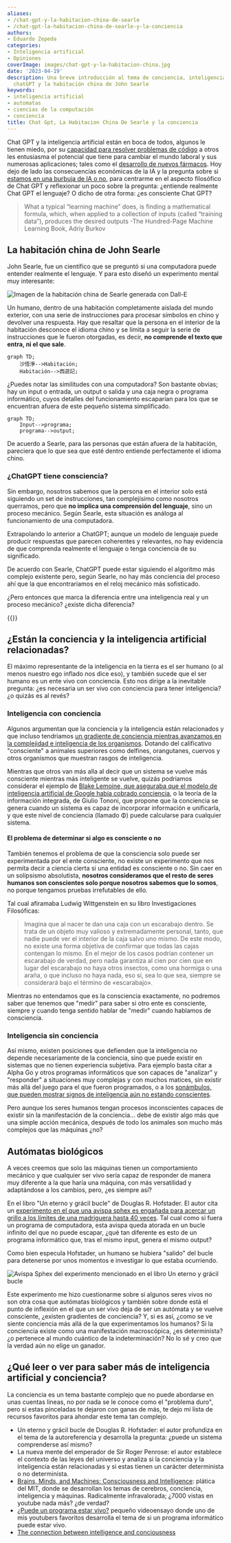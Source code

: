 ```yaml
---
aliases:
- /chat-gpt-y-la-habitacion-china-de-searle
- /chat-gpt-la-habitacion-china-de-searle-y-la-conciencia
authors:
- Eduardo Zepeda
categories:
- Inteligencia artificial
- Opiniones
coverImage: images/chat-gpt-y-la-habitacion-china.jpg
date: '2023-04-19'
description: Una breve introducción al tema de conciencia, inteligencia artifcial,
  chatGPT y la habitación china de John Searle
keywords:
- inteligencia artificial
- automatas
- ciencias de la computación
- conciencia
title: Chat Gpt, La Habitacion China De Searle y la conciencia
---
```


Chat GPT y la inteligencia artificial están en boca de todos, algunos le tienen miedo, por su [capacidad para resolver problemas de código](/es/pongo-a-prueba-a-chatgpt-con-desafios-de-codigo-de-codewars/) a otros les entusiasma el potencial que tiene para cambiar el mundo laboral y sus numerosas aplicaciones; tales como el [desarrollo de nuevos fármacos](/es/inteligencia-artificial-y-diseno-de-farmacos-y-medicamentos-para-desarrolladores/). Hoy dejo de lado las consecuencias económicas de la IA y la pregunta sobre si [estamos en una burbuja de IA o no](/es/el-auge-y-la-caida-de-la-burbuja-de-ai/), para centrarme en el aspecto filosófico de Chat GPT y reflexionar un poco sobre la pregunta: ¿entiende realmente Chat GPT el lenguaje? O dicho de otra forma: ¿es consciente Chat GPT?

>What a typical “learning machine” does, is finding a mathematical formula, which, when applied to a collection of inputs (called “training data”), produces the desired outputs -The Hundred-Page Machine Learning Book, Adriy Burkov

## La habitación china de John Searle

John Searle, fue un científico que se preguntó si una computadora puede entender realmente el lenguaje. Y para esto diseñó un experimento mental muy interesante:

![Imagen de la habitación china de Searle generada con Dall-E](images/la-habitacion-china-de-searle.jpg "Imagen de la habitación china de Searle generada con Dall-E")

Un humano, dentro de una habitación completamente aislada del mundo exterior, con una serie de instrucciones para procesar símbolos en chino y devolver una respuesta. Hay que resaltar que la persona en el interior de la habitación desconoce el idioma chino y se limita a seguir la serie de instrucciones que le fueron otorgadas, es decir, **no comprende el texto que entra, ni el que sale**.

``` mermaid
graph TD;
    沙悟淨-->Habitación;
    Habitación-->西遊記;
```

¿Puedes notar las similitudes con una computadora? Son bastante obvias; hay un input o entrada, un output o salida y una caja negra o programa informático, cuyos detalles del funcionamiento escaparían para los que se encuentran afuera de este pequeño sistema simplificado.

``` mermaid
graph TD;
    Input-->programa;
    programa-->output;
```

De acuerdo a Searle, para las personas que están afuera de la habitación, pareciera que lo que sea que esté dentro entiende perfectamente el idioma chino. 

### ¿ChatGPT tiene consciencia?

Sin embargo, nosotros sabemos que la persona en el interior solo está siguiendo un set de instrucciones, tan complejísimo como nosotros querramos, pero que **no implica una comprensión del lenguaje**, sino un proceso mecánico. Según Searle, esta situación es análoga al funcionamiento de una computadora.

Extrapolando lo anterior a ChatGPT; aunque un modelo de lenguaje puede producir respuestas que parecen coherentes y relevantes, no hay evidencia de que comprenda realmente el lenguaje o tenga conciencia de su significado. 

De acuerdo con Searle, ChatGPT puede estar siguiendo el algoritmo más complejo existente pero, según Searle, no hay más conciencia del proceso ahí que la que encontrariamos en el reloj mecánico más sofisticado. 

¿Pero entonces que marca la diferencia entre una inteligencia real y un proceso mecánico? ¿existe dicha diferencia?

{{<ad>}}

## ¿Están la conciencia y la inteligencia artificial relacionadas?

El máximo representante de la inteligencia en la tierra es el ser humano (o al menos nuestro ego inflado nos dice eso), y también sucede que el ser humano es un ente vivo con conciencia. Esto nos dirige a la inevitable pregunta: ¿es necesaria un ser vivo con conciencia para tener inteligencia? ¿o quizás es al revés?

### Inteligencia con conciencia

Algunos argumentan que la conciencia y la inteligencia están relacionados y que incluso tendriamos [un gradiente de conciencia mientras avanzamos en la complejidad e inteligencia de los organismos](http://writing.rochester.edu/celebrating/2017/NAShonorable.pdf). Dotando del calificativo "consciente" a animales superiores como delfines, orangutanes, cuervos y otros organismos que muestran rasgos de inteligencia.

Mientras que otros van más alla al decir que un sistema se vuelve más consciente mientras más inteligente se vuelve, quizás podriamos considerar el ejemplo de [Blake Lemoine, que aseguraba que el modelo de inteligencia artificial de Google había cobrado conciencia](https://www.bbc.com/mundo/noticias-61787944), o la teoría de la información integrada, de Giulio Tononi, que propone que la conciencia se genera cuando un sistema es capaz de incorporar información e unificarla, y que este nivel de conciencia (llamado Φ) puede calcularse para cualquier sistema.

#### El problema de determinar si algo es consciente o no

También tenemos el problema de que la consciencia solo puede ser experimentada por el ente consciente, no existe un experimento que nos permita decir a ciencia cierta si una entidad es consciente o no. Sin caer en un solipsismo absolutista, **nosotros consideramos que el resto de seres humanos son conscientes solo porque nosotros sabemos que lo somos**, no porque tengamos pruebas irrefutables de ello.

Tal cual afiramaba Ludwig Wittgenstein en su libro Investigaciones Filosóficas:

>  Imagina que al nacer te dan una caja con un escarabajo dentro. Se trata de un objeto muy valioso y extremadamente personal, tanto, que nadie puede ver el interior de la caja salvo uno mismo. De este modo, no existe una forma objetiva de confirmar que todas las cajas contengan lo mismo. En el mejor de los casos podrían contener un escarabajo de verdad, pero nada garantiza al cien por cien que en lugar del escarabajo no haya otros insectos, como una hormiga o una araña, o que incluso no haya nada, eso sí, sea lo que sea, siempre se considerará bajo el término de «escarabajo».

Mientras no entendamos que es la consciencia exactamente, no podremos saber que tenemos que "medir" para saber si otro ente es consciente, siempre y cuando tenga sentido hablar de "medir" cuando hablamos de consciencia. 

### Inteligencia sin conciencia

Así mismo, existen posiciones que defienden que la inteligencia no depende necesariamente de la conciencia, sino que puede existir en sistemas que no tienen experiencia subjetiva. Para ejemplo basta citar a Alpha Go y otros programas informáticos que son capaces de "analizar" y  "responder" a situaciones muy complejas y con muchos matices, sin existir más allá del juego para el que fueron programados, o a los [sonámbulos, que pueden mostrar signos de inteligencia aún no estando conscientes](https://publications.aap.org/pediatrics/article-abstract/111/1/e17/28494/Sleepwalking-and-Sleep-Terrors-in-Prepubertal?redirectedFrom=fulltext).

Pero aunque los seres humanos tengan procesos inconscientes capaces de existir sin la manifestación de la conciencia... debe de existir algo más que una simple acción mecánica, después de todo los animales son mucho más complejos que las máquinas ¿no? 

## Autómatas biológicos

A veces creemos que solo las máquinas tienen un comportamiento mecánico y que cualquier ser vivo sería capaz de responder de manera muy diferente a la que haría una máquina, con más versatilidad y adaptándose a los cambios, pero, ¿es siempre así? 

En el libro "Un eterno y grácil bucle" de Douglas R. Hofstader. El autor cita un [experimento en el que una avispa sphex es engañada para acercar un grillo a los límites de una madriguera hasta 40 veces](https://jhjeong.mindconnect.cc/Texts/sphex.html). Tal cual como si fuera un programa de computadora, esta avispa queda atorada en un bucle infinito del que no puede escapar, ¿qué tan diferente es esto de un programa informático que, tras el mismo input, genera el mismo output?

Como bien especula Hofstader, un humano se hubiera "salido" del bucle para detenerse por unos momentos e investigar lo que estaba ocurriendo.

![Avispa Sphex del experimento mencionado en el libro Un eterno y grácil bucle](images/avisa-sphex.jpg "Avispa Sphex del experimento mencionado en el libro Un eterno y grácil bucle")

Este experimento me hizo cuestionarme sobre si algunos seres vivos no son otra cosa que autómatas biológicos y también sobre donde está el punto de inflexión en el que un ser vivo deja de ser un autómata y se vuelve consciente, ¿existen gradientes de conciencia? Y, si es así, ¿como se ve siente conciencia más allá de la que experimentamos los humanos? Si la conciencia existe como una manifestación macroscópica, ¿es determinista? ¿o pertenece al mundo cuántico de la indeterminación? No lo sé y creo que la verdad aún no elige un ganador.

## ¿Qué leer o ver para saber más de inteligencia artificial y conciencia?

La conciencia es un tema bastante complejo que no puede abordarse en unas cuentas lineas, no por nada se le conoce como el "problema duro", pero si estas pinceladas te dejaron con ganas de más, te dejo mi lista de recursos favoritos para ahondar este tema tan complejo.

* Un eterno y grácil bucle de Douglas R. Hofstader: el autor profundiza en el tema de la autoreferencia y desarrolla la pregunta: ¿puede un sistema comprenderse así mismo?
* La nueva mente del emperador de Sir Roger Penrose: el autor establece el contexto de las leyes del universo y analiza si la conciencia y la inteligencia están relacionadas y si estas tienen un carácter determinista o no determinista.
* [Brains, Minds, and Machines: Consciousness and Intelligence](https://infinite.mit.edu/video/brains-minds-and-machines-consciousness-and-intelligence): plática del MIT, donde se desarrollan los temas de cerebros, conciencia, inteligencia y máquinas. Radicalmente infravalorada; ¿7000 vistas en youtube nada más? ¿de verdad?
* [¿Puede un programa estar vivo?](https://www.youtube.com/watch?v=mC_KQC1gtWQ) pequeño videoensayo donde uno de mis youtubers favoritos desarrolla el tema de si un programa informático puede estar vivo.
* [The connection between intelligence and conciousness](http://writing.rochester.edu/celebrating/2017/NAShonorable.pdf)